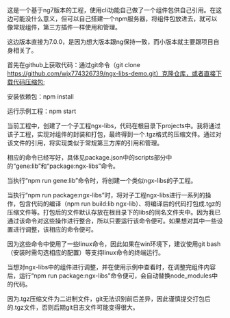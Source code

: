 这是一个基于ng7版本的工程，使用cli功能自己做了一个组件包供自己引用。在这边可能没什么意义，但可以自己搭建一个npm服务器，将组件包放进去，就可以像常规组件，第三方插件一样使用和管理。

这边版本直接为7.0.0，是因为想大版本跟ng保持一致，而小版本就主要跟项目自身相关了。

首先在github上获取代码：通过git命令（git clone https://github.com/wjx774326739/ngx-libs-demo.git）克隆仓库，或者直接下载代码压缩包;

安装依赖包：npm install 

运行示例工程：npm start

当前工程中，创建了一个子工程ngx-libs，代码在根目录下projects中。我将通过该子工程，实现对组件的封装和打包，最终得到一个.tgz格式的压缩文件。通过对该文件的引用，将实现类似于常规第三方库的引用和管理。

相应的命令已经写好，具体见package.json中的scripts部分中的“gene:lib”和“package:ngx-libs”命令。

当执行“npm run gene:lib”命令时，将创建一个类似ngx-libs的子工程。

当执行“npm run package:ngx-libs”时，将对子工程ngx-libs进行一系列的操作，包含代码的编译（npm run build:lib ngx-lib）、将编译后的代码打包成.tgz的压缩文件等。打包后的文件默认存放在根目录下的libs的同名文件夹中。因为我已通过该命令对这些操作进行整合，所以只要运行该命令便可。如果想对其中一些设置进行调整，该相应的命令便可。

因为这些命令中使用了一些linux命令，因此如果在win环境下，建议使用git bash（安装时需勾选相应的配置）等支持linux命令的终端运行。

当想对ngx-libs中的组件进行调整，并在使用示例中查看时，在调整完组件内容后，运行“npm run package:ngx-libs”命令便可，会自动替换node_modules中的代码。

因为.tgz压缩文件为二进制文件，git无法识别前后差异，因此谨慎提交打包后的.tgz文件，否则后期git日志文件可能变得很大。

